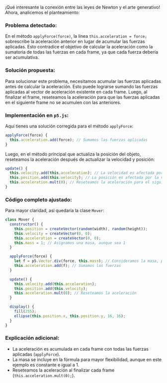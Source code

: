 ¡Qué interesante la conexión entre las leyes de Newton y el arte generativo! Ahora, analicemos el planteamiento:

### Problema detectado:
En el método `applyForce(force)`, la línea `this.acceleration = force;` sobrescribe la aceleración anterior en lugar de acumular las fuerzas aplicadas. Esto contradice el objetivo de calcular la aceleración como la sumatoria de todas las fuerzas en cada frame, ya que cada fuerza debería ser acumulativa.

### Solución propuesta:
Para solucionar este problema, necesitamos acumular las fuerzas aplicadas antes de calcular la aceleración. Esto puede lograrse sumando las fuerzas aplicadas al vector de aceleración existente en cada frame. Luego, al finalizar el frame, reseteamos la aceleración para que las fuerzas aplicadas en el siguiente frame no se acumulen con las anteriores.

### Implementación en `p5.js`:
Aquí tienes una solución corregida para el método `applyForce`:

```javascript
applyForce(force) {
  this.acceleration.add(force); // Sumamos las fuerzas aplicadas
}
```

Luego, en el método principal que actualiza la posición del objeto, reseteamos la aceleración después de actualizar la velocidad y posición:

```javascript
update() {
  this.velocity.add(this.acceleration); // La velocidad es afectada por la aceleración
  this.position.add(this.velocity); // La posición es afectada por la velocidad
  this.acceleration.mult(0); // Reseteamos la aceleración para el siguiente frame
}
```

### Código completo ajustado:
Para mayor claridad, así quedaría la clase `Mover`:

```javascript
class Mover {
  constructor() {
    this.position = createVector(random(width), random(height));
    this.velocity = createVector(0, 0);
    this.acceleration = createVector(0, 0);
    this.mass = 1; // Asignamos una masa, aunque sea 1
  }

  applyForce(force) {
    let f = p5.Vector.div(force, this.mass); // Consideramos la masa, por si cambia en el futuro
    this.acceleration.add(f); // Sumamos las fuerzas
  }

  update() {
    this.velocity.add(this.acceleration);
    this.position.add(this.velocity);
    this.acceleration.mult(0); // Reseteamos la aceleración
  }

  display() {
    fill(255);
    ellipse(this.position.x, this.position.y, 16, 16);
  }
}
```

### Explicación adicional:
- La aceleración es acumulada en cada frame con todas las fuerzas aplicadas (`applyForce`).
- La masa se incluye en la fórmula para mayor flexibilidad, aunque en este ejemplo es constante e igual a 1.
- Reseteamos la aceleración al finalizar cada frame (`this.acceleration.mult(0);`).
